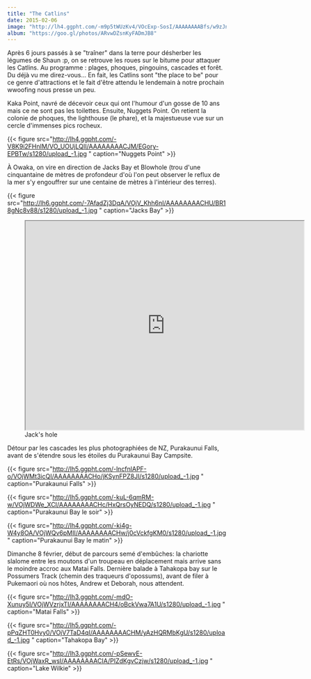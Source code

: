 ```yaml
---
title: "The Catlins"
date: 2015-02-06
image: "http://lh4.ggpht.com/-m9p5tWUzKv4/VOcExp-SosI/AAAAAAAABfs/w9zJnuP1xwo/s1280/upload_-1.jpg"
album: "https://goo.gl/photos/ARvwDZsnKyFADmJB8"
---
```


Après 6 jours passés à se "traîner" dans la terre pour désherber les légumes de Shaun :p, on se retrouve les roues sur le bitume pour attaquer les Catlins. Au programme : plages, phoques, pingouins, cascades et forêt. Du déjà vu me direz-vous... En fait, les Catlins sont "the place to be" pour ce genre d'attractions et le fait d'être attendu le lendemain à notre prochain wwoofing nous presse un peu.

Kaka Point, navré de décevoir ceux qui ont l'humour d'un gosse de 10 ans mais ce ne sont pas les toilettes. Ensuite, Nuggets Point. On retient la colonie de phoques, the lighthouse (le phare), et la majestueuse vue sur un cercle d'immenses pics rocheux.

{{< figure src="http://lh4.ggpht.com/-V8K9i2FHnIM/VO_UOUjLQII/AAAAAAAACJM/EGory-EPBTw/s1280/upload_-1.jpg " caption="Nuggets Point" >}}

À Owaka, on vire en direction de Jacks Bay et Blowhole (trou d'une cinquantaine de mètres de profondeur d'où l'on peut observer le reflux de la mer s'y engouffrer sur une centaine de mètres à l'intérieur des terres). 

{{< figure src="http://lh6.ggpht.com/-7AfadZj3DqA/VOjV_Khh6nI/AAAAAAAACHU/BR18gNc8v88/s1280/upload_-1.jpg " caption="Jacks Bay" >}}

<figure>
<iframe src="https://docs.google.com/file/d/0BzIZ3dfuz-CEWTk5UHpnSVhYWDg/preview" width="640" height="480"></iframe>
<figcaption>
Jack's hole
</figcaption>
</figure>

Détour par les cascades les plus photographiées de NZ, Purakaunui Falls, avant de s'étendre sous les étoiles du Purakaunui Bay Campsite.

{{< figure src="http://lh5.ggpht.com/-lncfnlAPF-o/VOjWMt3icQI/AAAAAAAACHo/jKSynFPZ8JI/s1280/upload_-1.jpg " caption="Purakaunui Falls" >}}

{{< figure src="http://lh5.ggpht.com/-kuL-6qmRM-w/VOjWDWe_XCI/AAAAAAAACHc/HxQrsOyNEDQ/s1280/upload_-1.jpg " caption="Purakaunui Bay le soir" >}}

{{< figure src="http://lh4.ggpht.com/-ki4g-W4y8OA/VOjWQv6pMII/AAAAAAAACHw/j0cVckfgKM0/s1280/upload_-1.jpg " caption="Purakaunui Bay le matin" >}}

Dimanche 8 février, début de parcours semé d'embûches: la chariotte slalome entre les moutons d'un troupeau en déplacement mais arrive sans le moindre accroc aux Matai Falls. Dernière balade à Tahakopa bay sur le Possumers Track (chemin des traqueurs d'opossums), avant de filer à Pukemaori où nos hôtes, Andrew et Deborah, nous attendent.

{{< figure src="http://lh3.ggpht.com/-mdO-Xunuy5I/VOjWVzrjxTI/AAAAAAAACH4/oBckVwa7A1U/s1280/upload_-1.jpg " caption="Matai Falls" >}}

{{< figure src="http://lh5.ggpht.com/-pPqZHT0Hvy0/VOjV7TaD4qI/AAAAAAAACHM/yAzHQRMbKgU/s1280/upload_-1.jpg " caption="Tahakopa Bay" >}}

{{< figure src="http://lh3.ggpht.com/-pSewvE-EtRs/VOjWaxR_wsI/AAAAAAAACIA/PIZdKgvCzjw/s1280/upload_-1.jpg " caption="Lake Wilkie" >}}
